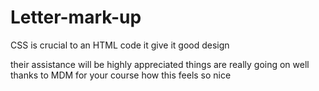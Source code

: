 # Letter-mark-up
 CSS is crucial to an HTML code
 it give it good design
<!--  and yoknow what -->
<!-- i know people here like to help -->
their assistance will be highly appreciated
things are really going on well 
thanks to MDM for your course
how this feels so nice

